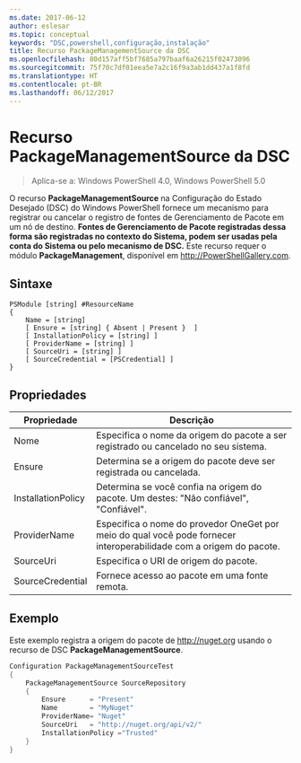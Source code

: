 ```yaml
---
ms.date: 2017-06-12
author: eslesar
ms.topic: conceptual
keywords: "DSC,powershell,configuração,instalação"
title: Recurso PackageManagementSource da DSC
ms.openlocfilehash: 80d157aff5bf7685a797baaf6a26215f02473096
ms.sourcegitcommit: 75f70c7df01eea5e7a2c16f9a3ab1dd437a1f8fd
ms.translationtype: HT
ms.contentlocale: pt-BR
ms.lasthandoff: 06/12/2017
---
```

# <a name="dsc-packagemanagementsource-resource"></a>Recurso PackageManagementSource da DSC

> Aplica-se a: Windows PowerShell 4.0, Windows PowerShell 5.0

O recurso **PackageManagementSource** na Configuração do Estado Desejado (DSC) do Windows PowerShell fornece um mecanismo para registrar ou cancelar o registro de fontes de Gerenciamento de Pacote em um nó de destino. **Fontes de Gerenciamento de Pacote registradas dessa forma são registradas no contexto do Sistema, podem ser usadas pela conta do Sistema ou pelo mecanismo de DSC.** Este recurso requer o módulo **PackageManagement**, disponível em http://PowerShellGallery.com.

## <a name="syntax"></a>Sintaxe

```
PSModule [string] #ResourceName
{
    Name = [string]
    [ Ensure = [string] { Absent | Present }  ]
    [ InstallationPolicy = [string] ]
    [ ProviderName = [string] ]
    [ SourceUri = [string] ]
    [ SourceCredential = [PSCredential] ]
}
```

## <a name="properties"></a>Propriedades
|  Propriedade  |  Descrição   | 
|---|---| 
| Nome| Especifica o nome da origem do pacote a ser registrado ou cancelado no seu sistema.| 
| Ensure| Determina se a origem do pacote deve ser registrada ou cancelada.| 
| InstallationPolicy| Determina se você confia na origem do pacote. Um destes: "Não confiável", "Confiável".| 
| ProviderName| Especifica o nome do provedor OneGet por meio do qual você pode fornecer interoperabilidade com a origem do pacote.| 
| SourceUri| Especifica o URI de origem do pacote.| 
| SourceCredential| Fornece acesso ao pacote em uma fonte remota.| 

## <a name="example"></a>Exemplo

Este exemplo registra a origem do pacote de http://nuget.org usando o recurso de DSC **PackageManagementSource**.

```powershell
Configuration PackageManagementSourceTest
{    
    PackageManagementSource SourceRepository
    {
        Ensure      = "Present" 
        Name        = "MyNuget" 
        ProviderName= "Nuget" 
        SourceUri   = "http://nuget.org/api/v2/"   
        InstallationPolicy ="Trusted" 
    }
}
```


